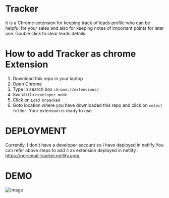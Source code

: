 # Tracker
It is a Chrome extension for keeping track of leads profile who can be helpful for your sales and also for keeping notes of important points for later use.
Double click to clear leads details.

# How to add Tracker as chrome Extension
1. Download this repo in your laptop
2. Open Chrome
3. Type in search box `chrome://extensions/`
4. Switch On `developer mode`
5. Click on `Load Unpacked`
6. Goto location where you have downloaded this repo and click on `select folder`.
Your extension is ready to use

# DEPLOYMENT
Currently, I don't have a developer account so I have deployed in netlify.You can refer above steps to add it as extension
deployed in netlify : https://personal-tracker.netlify.app/

# DEMO

![image](https://user-images.githubusercontent.com/71868375/148556872-a5a1b923-4963-42f0-ae5e-6c54c8b2dc6d.png)
